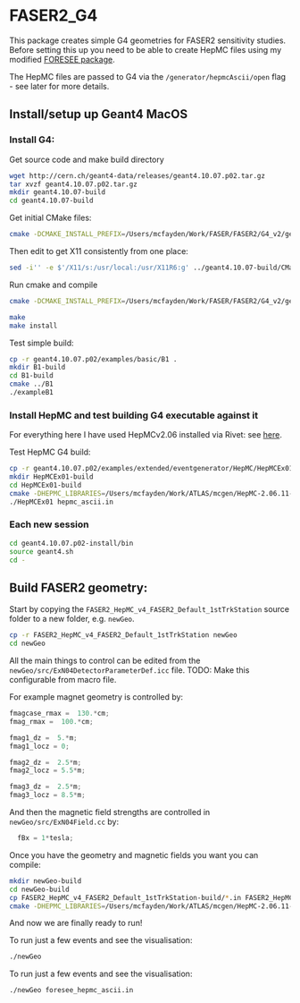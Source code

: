 # FASER2_G4

This package creates simple G4 geometries for FASER2 sensitivity studies.
Before setting this up you need to be able to create HepMC files using my modified [FORESEE package](https://github.com/joshmcfayden/FORESEE).

The HepMC files are passed to G4 via the `/generator/hepmcAscii/open` flag - see later for more details.



## Install/setup up Geant4 MacOS


### Install G4:

Get source code and make build directory

```bash
wget http://cern.ch/geant4-data/releases/geant4.10.07.p02.tar.gz
tar xvzf geant4.10.07.p02.tar.gz
mkdir geant4.10.07-build
cd geant4.10.07-build
```

Get initial CMake files:

```bash
cmake -DCMAKE_INSTALL_PREFIX=/Users/mcfayden/Work/FASER/FASER2/G4_v2/geant4.10.07.p02-install -DGEANT4_USE_OPENGL_X11=ON -DGEANT4_INSTALL_DATA=ON -DXQuartzGL_INCLUDE_DIR=/usr/X11R6/include -DXQuartzGL_gl_LIBRARY=/usr/X11R6/lib/libGL.dylib -DXQuartzGL_glu_LIBRARY=/usr/X11R6/lib/libGLU.dylib /Users/mcfayden/Work/FASER/FASER2/G4_v2/geant4.10.07.p02
```

Then edit to get X11 consistently from one place:
```bash
sed -i'' -e $'/X11/s:/usr/local:/usr/X11R6:g' ../geant4.10.07-build/CMakeCache.txt
```

Run cmake and compile
```bash
cmake -DCMAKE_INSTALL_PREFIX=/Users/mcfayden/Work/FASER/FASER2/G4_v2/geant4.10.07.p02-install -DGEANT4_USE_OPENGL_X11=ON -DGEANT4_INSTALL_DATA=ON -DXQuartzGL_INCLUDE_DIR=/usr/X11R6/include -DXQuartzGL_gl_LIBRARY=/usr/X11R6/lib/libGL.dylib -DXQuartzGL_glu_LIBRARY=/usr/X11R6/lib/libGLU.dylib -DGEANT4_USE_QT=ON -DCMAKE_PREFIX_PATH=/usr/local//Cellar/qt@5/5.15.2/lib/cmake/ /Users/mcfayden/Work/FASER/FASER2/G4_v2/geant4.10.07.p02

make 
make install
```

Test simple build:
```bash
cp -r geant4.10.07.p02/examples/basic/B1 .	
mkdir B1-build
cd B1-build
cmake ../B1
./exampleB1
```


### Install HepMC and test building G4 executable against it

For everything here I have used HepMCv2.06 installed via Rivet: see [here](https://gitlab.com/hepcedar/rivet/-/blob/release-3-1-x/doc/tutorials/installation.md).


Test HepMC G4 build:
```bash
cp -r geant4.10.07.p02/examples/extended/eventgenerator/HepMC/HepMCEx01 .
mkdir HepMCEx01-build
cd HepMCEx01-build
cmake -DHEPMC_LIBRARIES=/Users/mcfayden/Work/ATLAS/mcgen/HepMC-2.06.11-build/lib/libHepMC.dylib -DHEPMC_INCLUDE_DIR=/Users/mcfayden/Work/ATLAS/mcgen/HepMC-2.06.11/ ../HepMCEx01
./HepMCEx01 hepmc_ascii.in
```



### Each new session
```bash
cd geant4.10.07.p02-install/bin
source geant4.sh
cd -
```

## Build FASER2 geometry:

Start by copying the `FASER2_HepMC_v4_FASER2_Default_1stTrkStation` source folder to a new folder, e.g. `newGeo`.
```bash
cp -r FASER2_HepMC_v4_FASER2_Default_1stTrkStation newGeo
cd newGeo
```


All the main things to control can be edited from the `newGeo/src/ExN04DetectorParameterDef.icc` file.
TODO: Make this configurable from macro file.

For example magnet geometry is controlled by:
```cpp
fmagcase_rmax =  130.*cm;
fmag_rmax =  100.*cm;

fmag1_dz =  5.*m;
fmag1_locz = 0;

fmag2_dz =  2.5*m;
fmag2_locz = 5.5*m;

fmag3_dz =  2.5*m;
fmag3_locz = 8.5*m;
```

And then the magnetic field strengths are controlled in `newGeo/src/ExN04Field.cc` by:
```cpp
  fBx = 1*tesla;
```

Once you have the geometry and magnetic fields you want you can compile:
```bash
mkdir newGeo-build
cd newGeo-build
cp FASER2_HepMC_v4_FASER2_Default_1stTrkStation-build/*.in FASER2_HepMC_v4_FASER2_Default_1stTrkStation-build/*.mac .
cmake -DHEPMC_LIBRARIES=/Users/mcfayden/Work/ATLAS/mcgen/HepMC-2.06.11-build/lib/libHepMC.dylib -DHEPMC_INCLUDE_DIR=/Users/mcfayden/Work/ATLAS/mcgen/HepMC-2.06.11/ ../FASER2_HepMC_v4_FASER2_Default_1stTrkStation
```

And now we are finally ready to run!

To run just a few events and see the visualisation:
```bash
./newGeo 
```

To run just a few events and see the visualisation:
```bash
./newGeo foresee_hepmc_ascii.in
```



